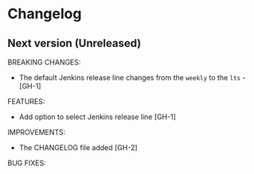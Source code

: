 # Changelog

## Next version (Unreleased)

BREAKING CHANGES:

- The default Jenkins release line changes from the `weekly` to the `lts` - [GH-1]

FEATURES:

- Add option to select Jenkins release line [GH-1]

IMPROVEMENTS:

- The CHANGELOG file added [GH-2]

BUG FIXES:
